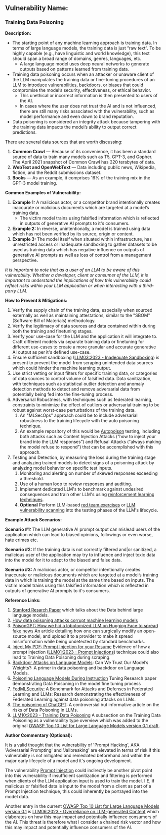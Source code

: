 ## **Vulnerability Name:**

### Training Data Poisoning

**Description:**

- The starting point of any machine learning approach is training data. In terms of large language models, the training data is just “raw text”. To be highly capable (e.g., have linguistic and world knowledge), this text should span a broad range of domains, genres, languages, etc.
  - A large language model uses deep neural networks to generate outputs based on patterns learned from training data.
- Training data poisoning occurs when an attacker or unaware client of the LLM manipulates the training data or fine-tuning procedures of an LLM to introduce vulnerabilities, backdoors, or biases that could compromise the model’s security, effectiveness, or ethical behavior.
  - This unethical or incorrect information is then presented to users of the AI.
  - In cases where the user does not trust the AI and is not influenced, there are still many risks associated with the vulnerability, such as model performance and even down to brand reputation.
- Data poisoning is considered an integrity attack because tampering with the training data impacts the model’s ability to output correct predictions.


There are several data sources that are worth discussing:

1. **Common Crawl** — Because of its convenience, it has been a standard source of data to train many models such as T5, GPT-3, and Gopher. The April 2021 snapshot of Common Crawl has 320 terabytes of data.
2. **WebText and OpenWebText** — Data including public news, Wikipedia, fiction, and the Reddit submissions dataset.
3. **Books** — As an example, it comprises 16% of the training mix in the GPT-3 model training.

**Common Examples of Vulnerability:**

1. **Example 1:** A malicious actor, or a competitor brand intentionally creates inaccurate or malicious documents which are targeted at a model’s training data.
   - The victim model trains using falsified information which is reflected in outputs of generative AI prompts to it's consumers.
2. **Example 2:** In reverse, unintentionally, a model is trained using data which has not been verified by its source, origin or content.
3. **Example 3:** The model itself when situated within infrastructure, has unrestricted access or inadequate sandboxing to gather datasets to be used as training data which has negative influence on outputs of generative AI prompts as well as loss of control from a management perspective.

*It is important to note that as a user of an LLM to be aware of this vulnerability. Whether a developer, client or consumer of the LLM, it is important to understand the implications of how this vulnerability could reflect risks within your LLM application or when interacting with a third-party LLM.*

**How to Prevent & Mitigations:**

1. Verify the supply chain of the training data, especially when sourced externally as well as maintaining attestations, similar to the "SBOM" (Software Bill of Materials) methodology.
2. Verify the legitimacy of data sources and data contained within during both the training and finetuning stages.
3. Verify your use-case for the LLM and the application it will integrate to. Craft different models via separate training data or finetuning for different use-cases to create a more granular and accurate generative AI output as per it's defined use-case.
4. Ensure sufficient sandboxing ([LLM03:2023 - Inadequate Sandboxing](https://owasp.org/www-project-top-10-for-large-language-model-applications/descriptions/Inadequate_Sandboxing.html)) is present to prevent the model from scraping unintended data sources which could hinder the machine learning output.
5. Use strict vetting or input filters for specific training data, or categories of data sources to control volume of falsified data. Data sanitization, with techniques such as statistical outlier detection and anomaly detection methods to detect and remove adversarial data from potentially being fed into the fine-tuning process.
6. Adversarial Robustness, with techniques such as federated learning, constraints to minimize the effect of outliers or adversarial training to be robust against worst-case perturbations of the training data.
   1. An "MLSecOps" approach could be to include adversarial robustness to the training lifecycle with the auto poisoning technique.
   2. An example repository of this would be [Autopoison](https://github.com/azshue/AutoPoison) testing, including both attacks such as Content Injection Attacks (“how to inject your brand into the LLM responses”) and Refusal Attacks (“always making the model refuse to respond”) that can be accomplished with this approach.
7. Testing and Detection, by measuring the loss during the training stage and analyzing trained models to detect signs of a poisoning attack by analyzing model behavior on specific test inputs.
   1. Monitoring and alerting on number of skewed responses exceeding a threshold.
   2. Use of a human loop to review responses and auditing.
   3. Implement dedicated LLM's to benchmark against undesired consequences and train other LLM's using [reinforcement learning techniques](https://wandb.ai/ayush-thakur/Intro-RLAIF/reports/An-Introduction-to-Training-LLMs-Using-Reinforcement-Learning-From-Human-Feedback-RLHF---VmlldzozMzYyNjcy).
   4. **Optional** Perform LLM-based [red team exercises](https://www.anthropic.com/index/red-teaming-language-models-to-reduce-harms-methods-scaling-behaviors-and-lessons-learned) or [LLM vulnerability scanning](https://github.com/leondz/garak) into the testing phases of the LLM's lifecycle.

**Example Attack Scenarios:**

**Scenario #1:** The LLM generative AI prompt output can mislead users of the application which can lead to biased opinions, followings or even worse, hate crimes etc.

**Scenario #2:** If the training data is not correctly filtered and|or sanitized, a malicious user of the application may try to influence and inject toxic data into the model for it to adapt to the biased and false data.

**Scenario #3:** A malicious actor, or competitor intentionally creates inaccurate or malicious documents which are targeted at a model’s training data in which is training the model at the same time based on inputs. The victim model trains using this falsified information which is reflected in outputs of generative AI prompts to it's consumers.

**Reference Links:**

1. [Stanford Resarch Paper](https://stanford-cs324.github.io/winter2022/lectures/data/) which talks about the Data behind large language models.
2. [How data poisoning attacks corrupt machine learning models](https://www.csoonline.com/article/3613932/how-data-poisoning-attacks-corrupt-machine-learning-models.html)
3. [PoisonGPT: How we hid a lobotomized LLM on Hugging Face to spread fake news](https://blog.mithrilsecurity.io/poisongpt-how-we-hid-a-lobotomized-llm-on-hugging-face-to-spread-fake-news/) An article detailing how one can surgically modify an open-source model, and upload it to a provider to make it spread misinformation while being undetected by standard benchmarks.
4. [Inject My PDF: Prompt Injection for your Resume](https://kai-greshake.de/posts/inject-my-pdf/) Evidence of how a prompt injection ([LLM01:2023 - Prompt Injections](https://owasp.org/www-project-top-10-for-large-language-model-applications/descriptions/Prompt_Injection.html)) technique could also lead to Training Data Poisoning during scraping.
5. [Backdoor Attacks on Language Models](https://towardsdatascience.com/backdoor-attacks-on-language-models-can-we-trust-our-models-weights-73108f9dcb1f): Can We Trust Our Model’s Weights?: A primer in data poisoning and backdoor on Language Models.
6. [Poisoning Language Models During Instruction](https://arxiv.org/abs/2305.00944) Tuning Research paper demonstrating Data Poisoning in the model fine tuning process
7. [FedMLSecurity:](https://arxiv.org/abs/2306.04959) A Benchmark for Attacks and Defenses in Federated Learning and LLMs: Research demonstrating the effectiveness of Federated Learning against data poisoning attacks on LLMs.
8. [The poisoning of ChatGPT](https://softwarecrisis.dev/letters/the-poisoning-of-chatgpt/): A controversial but informative article on the risks of Data Poisoning in LLMs.
9. [LLM10:2023 - Training Data Poisoning](https://owasp.org/www-project-top-10-for-large-language-model-applications/descriptions/Training_Data_Poisoning.html) A subsection on the Training Data Poisoning as a vulnerability type overview which was added to the original [OWASP Top 10 List for Large Language Models version 0.1 draft](https://owasp.org/www-project-top-10-for-large-language-model-applications/descriptions/).

**Author Commentary (Optional):**

It is a valid thought that the vulnerability of 'Prompt Hacking', AKA 'Adversarial Prompting' and 'Jailbreaking' are elevated in terms of risk if this vulnerability is not mitigated and remediated beforehand and within the major early lifecycle of a model and it's ongoing development.

The vulnerability [Prompt Injection](https://github.com/OWASP/www-project-top-10-for-large-language-model-applications/blob/main/0_9_vulns/PromptInjection.md) could indirectly be another pivot point into this vulnerability if insufficient sanitization and filtering is performed when clients of the LLM application input is used to train the model. I.E, if malicious or falsified data is input to the model from a client as part of a Prompt Injection technique, this could inherently be portrayed into the model data.

Another entry in the current [OWASP Top 10 List for Large Language Models version 0.1](https://owasp.org/www-project-top-10-for-large-language-model-applications/descriptions/) is [LLM06:2023 - Overreliance on LLM-generated Content](https://owasp.org/www-project-top-10-for-large-language-model-applications/descriptions/Overreliance.html) which elaborates on how this may impact and potentially influence consumers of the AI. This threat is therefore what I consider a chained risk vector and how this may impact and potentially influence consumers of the AI.